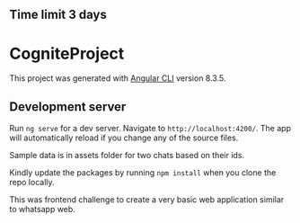 ## Time limit 3 days


# CogniteProject

This project was generated with [Angular CLI](https://github.com/angular/angular-cli) version 8.3.5.

## Development server

Run `ng serve` for a dev server. Navigate to `http://localhost:4200/`. The app will automatically reload if you change any of the source files.

Sample data is in assets folder for two chats based on their ids.

Kindly update the packages by running `npm install` when you clone the repo locally. 

This was frontend challenge to create a very basic web application similar to whatsapp web.
